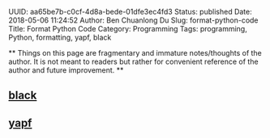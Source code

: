 UUID: aa65be7b-c0cf-4d8a-bede-01dfe3ec4fd3
Status: published
Date: 2018-05-06 11:24:52
Author: Ben Chuanlong Du
Slug: format-python-code
Title: Format Python Code
Category: Programming
Tags: programming, Python, formatting, yapf, black

**
Things on this page are
fragmentary and immature notes/thoughts of the author.
It is not meant to readers
but rather for convenient reference of the author and future improvement.
**

## [black](https://github.com/ambv/black)

## [yapf](https://github.com/google/yapf)
